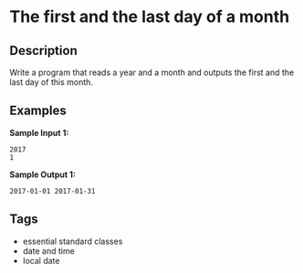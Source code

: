 # The first and the last day of a month

## Description
Write a program that reads a year and a month and outputs the first and the last day of this month.

## Examples
**Sample Input 1:**
```console
2017
1
```

**Sample Output 1:**
```console
2017-01-01 2017-01-31
```

## Tags
- essential standard classes
- date and time
- local date